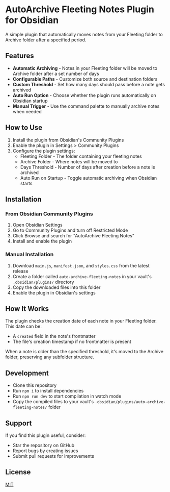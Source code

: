 # AutoArchive Fleeting Notes Plugin for Obsidian

A simple plugin that automatically moves notes from your Fleeting folder to Archive folder after a specified period.

## Features

- **Automatic Archiving** - Notes in your Fleeting folder will be moved to Archive folder after a set number of days
- **Configurable Paths** - Customize both source and destination folders
- **Custom Threshold** - Set how many days should pass before a note gets archived
- **Auto Run Option** - Choose whether the plugin runs automatically on Obsidian startup
- **Manual Trigger** - Use the command palette to manually archive notes when needed

## How to Use

1. Install the plugin from Obsidian's Community Plugins
2. Enable the plugin in Settings > Community Plugins
3. Configure the plugin settings:
   - Fleeting Folder - The folder containing your fleeting notes
   - Archive Folder - Where notes will be moved to
   - Days Threshold - Number of days after creation before a note is archived
   - Auto Run on Startup - Toggle automatic archiving when Obsidian starts

## Installation

### From Obsidian Community Plugins

1. Open Obsidian Settings
2. Go to Community Plugins and turn off Restricted Mode
3. Click Browse and search for "AutoArchive Fleeting Notes"
4. Install and enable the plugin

### Manual Installation

1. Download `main.js`, `manifest.json`, and `styles.css` from the latest release
2. Create a folder called `auto-archive-fleeting-notes` in your vault's `.obsidian/plugins/` directory
3. Copy the downloaded files into this folder
4. Enable the plugin in Obsidian's settings

## How It Works

The plugin checks the creation date of each note in your Fleeting folder. This date can be:
- A `created` field in the note's frontmatter
- The file's creation timestamp if no frontmatter is present

When a note is older than the specified threshold, it's moved to the Archive folder, preserving any subfolder structure.

## Development

- Clone this repository
- Run `npm i` to install dependencies
- Run `npm run dev` to start compilation in watch mode
- Copy the compiled files to your vault's `.obsidian/plugins/auto-archive-fleeting-notes/` folder

## Support

If you find this plugin useful, consider:
- Star the repository on GitHub
- Report bugs by creating issues
- Submit pull requests for improvements

## License

[MIT](LICENSE)